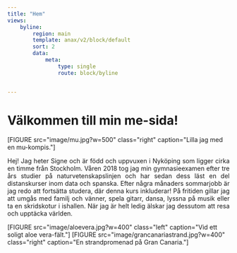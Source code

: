 ```yaml
---
title: "Hem"
views:
    byline:
        region: main
        template: anax/v2/block/default
        sort: 2
        data:
            meta:
                type: single
                route: block/byline


---
```

Välkommen till min me-sida!
===========================


[FIGURE src="image/mu.jpg?w=500" class="right" caption="Lilla jag med en mu-kompis."]
<p align="justify">
Hej! Jag heter Signe och är född och uppvuxen i Nyköping som ligger cirka en timme från Stockholm. Våren 2018 tog jag min gymnasieexamen efter tre års studier på naturvetenskapslinjen och har sedan dess läst en del distanskurser inom data och spanska. Efter några månaders sommarjobb är jag redo att fortsätta studera, där denna kurs inkluderar! På fritiden gillar jag att umgås med familj och vänner, spela gitarr, dansa, lyssna på musik eller ta en skridskotur i ishallen. När jag är helt ledig älskar jag dessutom att resa och upptäcka världen.
</p>
[FIGURE src="image/aloevera.jpg?w=400" class="left" caption="Vid ett soligt aloe vera-fält."]
[FIGURE src="image/grancanariastrand.jpg?w=400" class="right" caption="En strandpromenad på Gran Canaria."]

